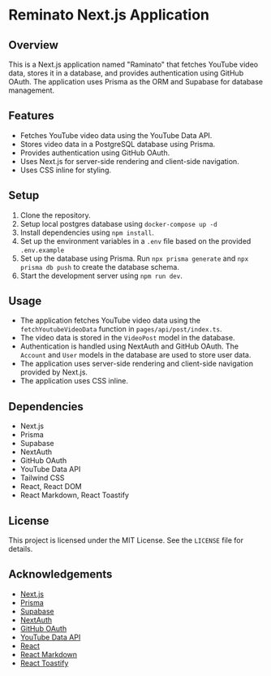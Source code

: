 # Reminato Next.js Application

## Overview

This is a Next.js application named "Raminato" that fetches YouTube video data, stores it in a database, and provides authentication using GitHub OAuth. The application uses Prisma as the ORM and Supabase for database management.

## Features

- Fetches YouTube video data using the YouTube Data API.
- Stores video data in a PostgreSQL database using Prisma.
- Provides authentication using GitHub OAuth.
- Uses Next.js for server-side rendering and client-side navigation.
- Uses CSS inline for styling.

## Setup

1. Clone the repository.
2. Setup local postgres database using `docker-compose up -d`
3. Install dependencies using `npm install`.
4. Set up the environment variables in a `.env` file based on the provided `.env.example`
5. Set up the database using Prisma. Run `npx prisma generate` and `npx prisma db push` to create the database schema.
6. Start the development server using `npm run dev`.

## Usage

- The application fetches YouTube video data using the `fetchYoutubeVideoData` function in `pages/api/post/index.ts`.
- The video data is stored in the `VideoPost` model in the database.
- Authentication is handled using NextAuth and GitHub OAuth. The `Account` and `User` models in the database are used to store user data.
- The application uses server-side rendering and client-side navigation provided by Next.js.
- The application uses CSS inline.

## Dependencies

- Next.js
- Prisma
- Supabase
- NextAuth
- GitHub OAuth
- YouTube Data API
- Tailwind CSS
- React, React DOM
- React Markdown, React Toastify

## License

This project is licensed under the MIT License. See the `LICENSE` file for details.

## Acknowledgements

- [Next.js](https://nextjs.org/)
- [Prisma](https://www.prisma.io/)
- [Supabase](https://supabase.io/)
- [NextAuth](https://next-auth.js.org/)
- [GitHub OAuth](https://docs.github.com/en/developers/apps/building-oauth-apps)
- [YouTube Data API](https://developers.google.com/youtube/v3)
- [React](https://reactjs.org/)
- [React Markdown](https://github.com/remarkjs/react-markdown)
- [React Toastify](https://fkhadra.github.io/react-toastify/)